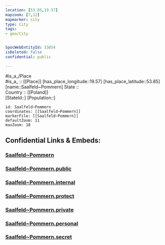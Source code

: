 ```yaml
---
location: [53.85,19.57] 
mapzoom: [7,12] 
mapmarker: city 
type: City
tags:
- geo/City


SpocWebEntityId: 33854
isDeleted: false
confidential: public

---
```

#is_a_/Place  
#is_a_ :: [[Place]] 
[has_place_longitude::19.57] 
[has_place_latitude::53.85] 
[name::Saalfeld~Pommern] 
State ::  
Country :: [[Poland]]  
[StateId::] 
[Population::] 



```leaflet
id: Saalfeld~Pommern
coordinates: [[Saalfeld~Pommern]] 
markerFile: [[Saalfeld~Pommern]] 
defaultZoom: 11 
maxZoom: 18
```


## Confidential Links & Embeds: 

### [Saalfeld~Pommern](/_Standards/Earth/Continent/Europe/Europe~East/Poland/Provinces~Poland/Warmian-Masurian/City/Saalfeld~Pommern.md) 

### [Saalfeld~Pommern.public](/_public/Earth/Continent/Europe/Europe~East/Poland/Provinces~Poland/Warmian-Masurian/City/Saalfeld~Pommern.public.md) 

### [Saalfeld~Pommern.internal](/_internal/Earth/Continent/Europe/Europe~East/Poland/Provinces~Poland/Warmian-Masurian/City/Saalfeld~Pommern.internal.md) 

### [Saalfeld~Pommern.protect](/_protect/Earth/Continent/Europe/Europe~East/Poland/Provinces~Poland/Warmian-Masurian/City/Saalfeld~Pommern.protect.md) 

### [Saalfeld~Pommern.private](/_private/Earth/Continent/Europe/Europe~East/Poland/Provinces~Poland/Warmian-Masurian/City/Saalfeld~Pommern.private.md) 

### [Saalfeld~Pommern.personal](/_personal/Earth/Continent/Europe/Europe~East/Poland/Provinces~Poland/Warmian-Masurian/City/Saalfeld~Pommern.personal.md) 

### [Saalfeld~Pommern.secret](/_secret/Earth/Continent/Europe/Europe~East/Poland/Provinces~Poland/Warmian-Masurian/City/Saalfeld~Pommern.secret.md)

